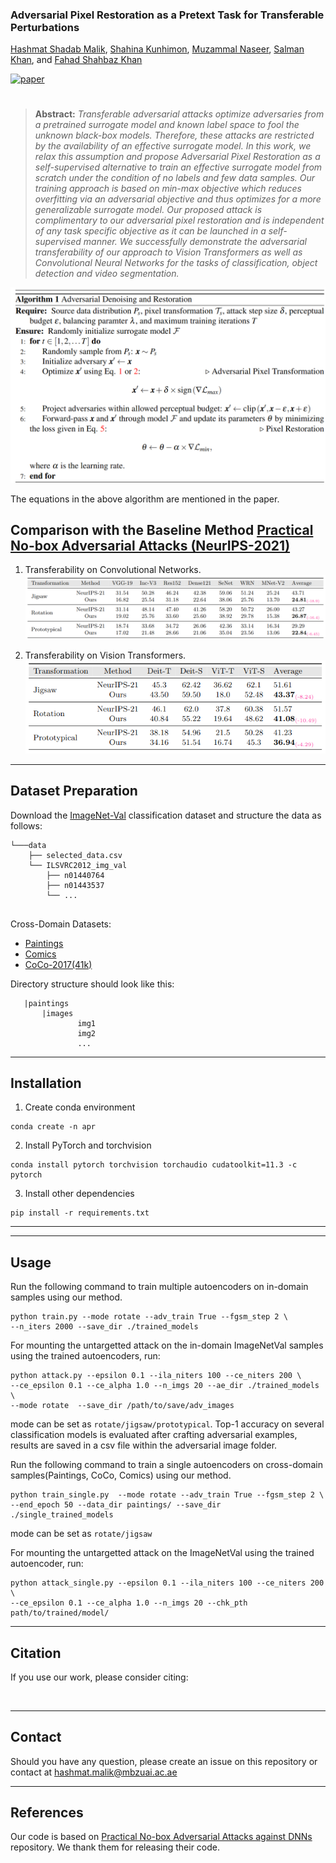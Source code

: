 
### **Adversarial Pixel Restoration as a Pretext Task for Transferable Perturbations**

[Hashmat Shadab Malik](https://scholar.google.com/citations?user=2Ft7r4AAAAAJ&hl=en), 
[Shahina Kunhimon](https://github.com/ShahinaKK),
[Muzammal Naseer](https://scholar.google.ch/citations?user=tM9xKA8AAAAJ&hl=en),
[Salman Khan](https://salman-h-khan.github.io),
and [Fahad Shahbaz Khan](https://scholar.google.es/citations?user=zvaeYnUAAAAJ&hl=en)

[![paper](https://img.shields.io/badge/arXiv-Paper-<COLOR>.svg)]()

#

> **Abstract:** *Transferable adversarial attacks optimize adversaries from a pretrained surrogate model and known label space to fool the unknown black-box models. Therefore, these attacks are restricted by the availability of an effective surrogate model. In this work, we relax this assumption and propose Adversarial Pixel Restoration as a self-supervised alternative to train an effective surrogate model from scratch  under the condition of no labels and few data samples. Our training approach is based on min-max objective which reduces overfitting via an adversarial objective and thus optimizes for a more generalizable surrogate model. Our proposed attack is complimentary to our adversarial pixel restoration and is independent of any task specific objective as it can be launched in a self-supervised manner.  We successfully demonstrate the adversarial transferability of our approach to Vision Transformers as well as Convolutional Neural Networks for the tasks of classification, object detection and video segmentation.* 

![main figure](images/Algo.png)

The equations in the above algorithm are mentioned in the paper.

## Comparison with the Baseline Method [Practical No-box Adversarial Attacks (NeurIPS-2021)](https://arxiv.org/abs/2012.02525)
1. Transferability on Convolutional Networks.
![results](images/Table1.png)

2. Transferability on Vision Transformers.
![results](images/Table2.png)

<hr />


## Dataset Preparation
Download the [ImageNet-Val](http://image-net.org/) classification dataset and structure the data as follows:
```
└───data
    ├── selected_data.csv
    └── ILSVRC2012_img_val
        ├── n01440764
        ├── n01443537
        └── ...
    
```
Cross-Domain Datasets:
  * [Paintings](https://www.kaggle.com/c/painter-by-numbers)
  * [Comics](https://www.kaggle.com/cenkbircanoglu/comic-books-classification)
  * [CoCo-2017(41k)](https://cocodataset.org/#download)

Directory structure should look like this:
 ```
    |paintings
        |images
                img1
                img2
                ...
```

<hr />

## Installation
1. Create conda environment
```shell
conda create -n apr
```
2. Install PyTorch and torchvision
```shell
conda install pytorch torchvision torchaudio cudatoolkit=11.3 -c pytorch
```
3. Install other dependencies
```shell
pip install -r requirements.txt
```

<hr />


<hr />

## Usage

Run the following command to train multiple autoencoders on in-domain samples using our method.

```shell
python train.py --mode rotate --adv_train True --fgsm_step 2 \
--n_iters 2000 --save_dir ./trained_models
```
For mounting the untargetted attack on the in-domain ImageNetVal samples using the trained autoencoders, run:
```shell
python attack.py --epsilon 0.1 --ila_niters 100 --ce_niters 200 \
--ce_epsilon 0.1 --ce_alpha 1.0 --n_imgs 20 --ae_dir ./trained_models \
--mode rotate  --save_dir /path/to/save/adv_images
```
mode can be set as `rotate/jigsaw/prototypical`. Top-1 accuracy on several classification models is evaluated after crafting adversarial examples, results 
are saved in a csv file within the adversarial image folder.

Run the following command to train a single autoencoders on cross-domain samples(Paintings, CoCo, Comics) using our method.

```shell
python train_single.py  --mode rotate --adv_train True --fgsm_step 2 \
--end_epoch 50 --data_dir paintings/ --save_dir ./single_trained_models
```
mode can be set as `rotate/jigsaw`

For mounting the untargetted attack on the ImageNetVal using the trained autoencoder, run:
```shell
python attack_single.py --epsilon 0.1 --ila_niters 100 --ce_niters 200 \
--ce_epsilon 0.1 --ce_alpha 1.0 --n_imgs 20 --chk_pth path/to/trained/model/ 
```





<hr />

## Citation
If you use our work, please consider citing:
```bibtex
   
```

<hr />

## Contact
Should you have any question, please create an issue on this repository or contact at hashmat.malik@mbzuai.ac.ae

<hr />

## References
Our code is based on [ Practical No-box Adversarial Attacks against DNNs](https://github.com/qizhangli/nobox-attacks) repository. 
We thank them for releasing their code.
